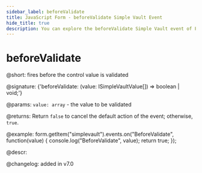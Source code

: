```yaml
---
sidebar_label: beforeValidate
title: JavaScript Form - beforeValidate Simple Vault Event 
hide_title: true
description: You can explore the beforeValidate Simple Vault event of Form in the documentation of the DHTMLX JavaScript UI library. Browse developer guides and API reference, try out code examples and live demos, and download a free 30-day evaluation version of DHTMLX Suite 7.
---
```

 
# beforeValidate

@short: fires before the control value is validated

@signature: {'beforeValidate: (value: ISimpleVaultValue[]) => boolean | void;'}

@params:
`value: array` - the value to be validated

@returns:
Return `false` to cancel the default action of the event; otherwise, `true`.

@example:
form.getItem("simplevault").events.on("BeforeValidate", function(value) {
    console.log("BeforeValidate", value);
    return true;
});

@descr:

@changelog: added in v7.0
